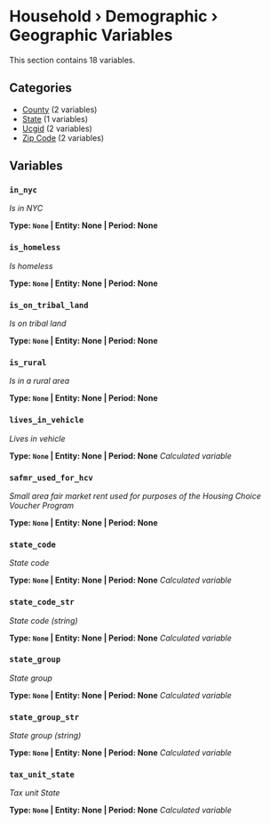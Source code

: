 # Household › Demographic › Geographic Variables

This section contains 18 variables.

## Categories

- [County](county/index.md) (2 variables)
- [State](state/index.md) (1 variables)
- [Ucgid](ucgid/index.md) (2 variables)
- [Zip Code](zip_code/index.md) (2 variables)

## Variables

### `in_nyc`
*Is in NYC*

**Type: `None` | Entity: None | Period: None**

### `is_homeless`
*Is homeless*

**Type: `None` | Entity: None | Period: None**

### `is_on_tribal_land`
*Is on tribal land*

**Type: `None` | Entity: None | Period: None**

### `is_rural`
*Is in a rural area*

**Type: `None` | Entity: None | Period: None**

### `lives_in_vehicle`
*Lives in vehicle*

**Type: `None` | Entity: None | Period: None**
*Calculated variable*

### `safmr_used_for_hcv`
*Small area fair market rent used for purposes of the Housing Choice Voucher Program*

**Type: `None` | Entity: None | Period: None**

### `state_code`
*State code*

**Type: `None` | Entity: None | Period: None**
*Calculated variable*

### `state_code_str`
*State code (string)*

**Type: `None` | Entity: None | Period: None**
*Calculated variable*

### `state_group`
*State group*

**Type: `None` | Entity: None | Period: None**
*Calculated variable*

### `state_group_str`
*State group (string)*

**Type: `None` | Entity: None | Period: None**
*Calculated variable*

### `tax_unit_state`
*Tax unit State*

**Type: `None` | Entity: None | Period: None**
*Calculated variable*
